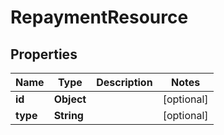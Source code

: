 

# RepaymentResource


## Properties

| Name | Type | Description | Notes |
|------------ | ------------- | ------------- | -------------|
|**id** | **Object** |  |  [optional] |
|**type** | **String** |  |  [optional] |




